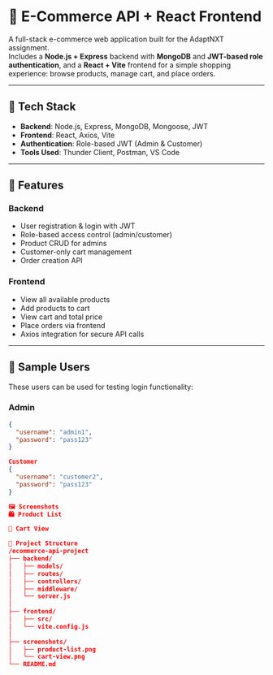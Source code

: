 # 🛒 E-Commerce API + React Frontend

A full-stack e-commerce web application built for the AdaptNXT assignment.  
Includes a **Node.js + Express** backend with **MongoDB** and **JWT-based role authentication**, and a **React + Vite** frontend for a simple shopping experience: browse products, manage cart, and place orders.

---

## 🔧 Tech Stack

- **Backend**: Node.js, Express, MongoDB, Mongoose, JWT
- **Frontend**: React, Axios, Vite
- **Authentication**: Role-based JWT (Admin & Customer)
- **Tools Used**: Thunder Client, Postman, VS Code

---

## 🚀 Features

### Backend
- User registration & login with JWT
- Role-based access control (admin/customer)
- Product CRUD for admins
- Customer-only cart management
- Order creation API

### Frontend
- View all available products
- Add products to cart
- View cart and total price
- Place orders via frontend
- Axios integration for secure API calls

---

## 👤 Sample Users

These users can be used for testing login functionality:

### Admin
```json
{
  "username": "admin1",
  "password": "pass123"
}

Customer
{
  "username": "customer2",
  "password": "pass123"
}

🖼️ Screenshots
🛍️ Product List

🛒 Cart View

📁 Project Structure
/ecommerce-api-project
├── backend/
│   ├── models/
│   ├── routes/
│   ├── controllers/
│   ├── middleware/
│   └── server.js
│
├── frontend/
│   ├── src/
│   └── vite.config.js
│
├── screenshots/
│   ├── product-list.png
│   └── cart-view.png
└── README.md


